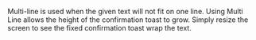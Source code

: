 Multi-line is used when the given text will not fit on one line. Using Multi Line allows the height of the confirmation toast to grow. Simply resize the screen to see the fixed confirmation toast wrap the text.
